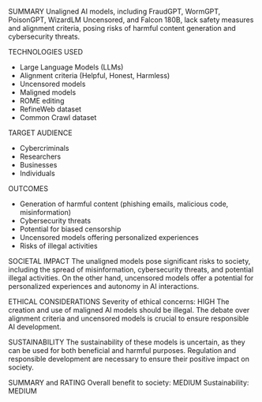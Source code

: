 SUMMARY
Unaligned AI models, including FraudGPT, WormGPT, PoisonGPT, WizardLM Uncensored, and Falcon 180B, lack safety measures and alignment criteria, posing risks of harmful content generation and cybersecurity threats.

TECHNOLOGIES USED
- Large Language Models (LLMs)
- Alignment criteria (Helpful, Honest, Harmless)
- Uncensored models
- Maligned models
- ROME editing
- RefineWeb dataset
- Common Crawl dataset

TARGET AUDIENCE
- Cybercriminals
- Researchers
- Businesses
- Individuals

OUTCOMES
- Generation of harmful content (phishing emails, malicious code, misinformation)
- Cybersecurity threats
- Potential for biased censorship
- Uncensored models offering personalized experiences
- Risks of illegal activities

SOCIETAL IMPACT
The unaligned models pose significant risks to society, including the spread of misinformation, cybersecurity threats, and potential illegal activities. On the other hand, uncensored models offer a potential for personalized experiences and autonomy in AI interactions.

ETHICAL CONSIDERATIONS
Severity of ethical concerns: HIGH
The creation and use of maligned AI models should be illegal. The debate over alignment criteria and uncensored models is crucial to ensure responsible AI development.

SUSTAINABILITY
The sustainability of these models is uncertain, as they can be used for both beneficial and harmful purposes. Regulation and responsible development are necessary to ensure their positive impact on society.

SUMMARY and RATING
Overall benefit to society: MEDIUM
Sustainability: MEDIUM
